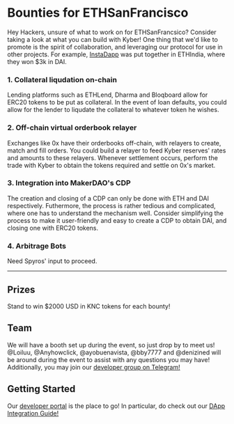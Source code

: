 # Bounties for ETHSanFrancisco
Hey Hackers, unsure of what to work on for ETHSanFrancsico? Consider taking a look at what you can build with Kyber! One thing that we'd like to promote is the spirit of collaboration, and leveraging our protocol for use in other projects. For example, [InstaDapp](https://ethindia.conteract.io/) was put together in ETHIndia, where they won $3k in DAI.

### 1. Collateral liqudation on-chain
Lending platforms such as ETHLend, Dharma and Bloqboard allow for ERC20 tokens to be put as collateral. In the event of loan defaults, you could allow for the lender to liqudate the collateral to whatever token he wishes.

### 2. Off-chain virtual orderbook relayer
Exchanges like 0x have their orderbooks off-chain, with relayers to create, match and fill orders. You could build a relayer to feed Kyber reserves' rates and amounts to these relayers. Whenever settlement occurs, perform the trade with Kyber to obtain the tokens required and settle on 0x's market.

### 3. Integration into MakerDAO's CDP
The creation and closing of a CDP can only be done with ETH and DAI respectively. Futhermore, the process is rather tedious and complicated, where one has to understand the mechanism well. Consider simplifying the process to make it user-friendly and easy to create a CDP to obtain DAI, and closing one with ERC20 tokens.

### 4. Arbitrage Bots
Need Spyros' input to proceed.

---
## Prizes
Stand to win $2000 USD in KNC tokens for each bounty!

## Team
We will have a booth set up during the event, so just drop by to meet us! 
@Loiluu, @Anyhowclick, @ayobuenavista, @bby7777 and @denizined will be around during the event to assist with any questions you may have!
Additionally, you may join our [developer group on Telegram!](https://t.me/kyberdeveloper)

## Getting Started
Our [developer portal](https://developer.kyber.network/) is the place to go!
In particular, do check out our [DApp Integration Guide!](https://developer.kyber.network/docs/DappsGuide/)
